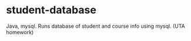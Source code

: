 # student-database
Java, mysql. Runs database of student and course info using mysql. (UTA homework)
